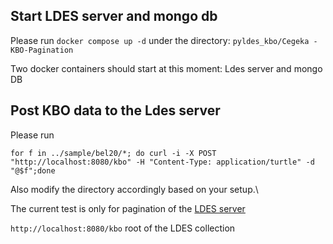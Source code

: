 ## Start LDES server and mongo db

Please run ```docker compose up -d``` under the directory: ```pyldes_kbo/Cegeka -KBO-Pagination```

Two docker containers should start at this moment: Ldes server and mongo DB

## Post KBO data to the Ldes server

Please run 

```for f in ../sample/bel20/*; do curl -i -X POST "http://localhost:8080/kbo" -H "Content-Type: application/turtle" -d "@$f";done```

Also modify the directory accordingly based on your setup.\

The current test is only for pagination of the [LDES server](https://github.com/Informatievlaanderen/VSDS-LDESServer4J)

```http://localhost:8080/kbo``` root of the LDES collection
